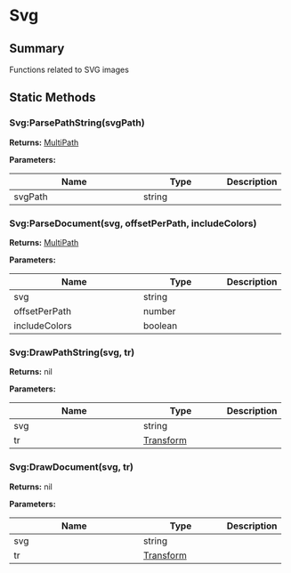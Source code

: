 
# Svg

## Summary
Functions related to SVG images



## Static Methods

        
### Svg:ParsePathString(svgPath)



**Returns:** <a href="multipath.md">MultiPath</a>


**Parameters:**

<table data-full-width="false">
<thead><tr><th width="217">Name</th><th width="134">Type</th><th>Description</th></tr></thead>
<tbody><tr><td>svgPath</td><td>string</td><td></td></tr></tbody></table>






### Svg:ParseDocument(svg, offsetPerPath, includeColors)



**Returns:** <a href="multipath.md">MultiPath</a>


**Parameters:**

<table data-full-width="false">
<thead><tr><th width="217">Name</th><th width="134">Type</th><th>Description</th></tr></thead>
<tbody><tr><td>svg</td><td>string</td><td></td></tr>
<tr><td>offsetPerPath</td><td>number</td><td></td></tr>
<tr><td>includeColors</td><td>boolean</td><td></td></tr></tbody></table>






### Svg:DrawPathString(svg, tr)



**Returns:** nil


**Parameters:**

<table data-full-width="false">
<thead><tr><th width="217">Name</th><th width="134">Type</th><th>Description</th></tr></thead>
<tbody><tr><td>svg</td><td>string</td><td></td></tr>
<tr><td>tr</td><td><a href="transform.md">Transform</a></td><td></td></tr></tbody></table>






### Svg:DrawDocument(svg, tr)



**Returns:** nil


**Parameters:**

<table data-full-width="false">
<thead><tr><th width="217">Name</th><th width="134">Type</th><th>Description</th></tr></thead>
<tbody><tr><td>svg</td><td>string</td><td></td></tr>
<tr><td>tr</td><td><a href="transform.md">Transform</a></td><td></td></tr></tbody></table>





    

